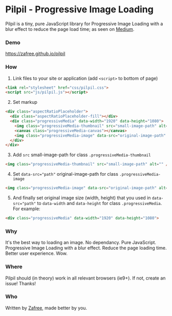 # Pilpil - Progressive Image Loading

Pilpil is a tiny, pure JavaScript library for Progressive Image Loading with a blur effect to reduce the page load time; as seen on [Medium](https://medium.com/designing-medium/image-zoom-on-medium-24d146fc0c20).

### Demo
https://zafree.github.io/pilpil

### How

1. Link files to your site or application (add `<script>` to bottom of page)

  ```html
  <link rel="stylesheet" href="css/pilpil.css">
  <script src="js/pilpil.js"></script>
  ```

2. Set markup 

  ```html
  <div class="aspectRatioPlaceholder">
    <div class="aspectRatioPlaceholder-fill"></div>
    <div class="progressiveMedia" data-width="1920" data-height="1080">
      <img class="progressiveMedia-thumbnail" src="small-image-path" alt="" />
      <canvas class="progressiveMedia-canvas"></canvas>
      <img class="progressiveMedia-image" data-src="original-image-path" alt="" />
    </div>
  </div>
  ```

3. Add `src` small-image-path for class  `.progressiveMedia-thumbnail` 

  ```html
  <img class="progressiveMedia-thumbnail" src="small-image-path" alt="" />
  ```

4. Set `data-src="path"` original-image-path for class `.progressiveMedia-image` 

  ```html
  <img class="progressiveMedia-image" data-src="original-image-path" alt="" />
  ```

5. And finally set original image size (width, height) that you used in `data-src="path"` to `data-width` and `data-height` for class `.progressiveMedia`. For example:

  ```html
  <div class="progressiveMedia" data-width="1920" data-height="1080">
  ```


### Why

It's the best way to loading an image. No dependancy. Pure JavaScript. Progressive Image Loading with a blur effect. Reduce the page loading time. Better user experience. Wow.


### Where

Pilpil should (in theory) work in all relevant browsers (ie9+). If not, create an issue! Thanks!


### Who

Written by <a href="http://zafree.github.io/">Zafree</a>, made better by you.
